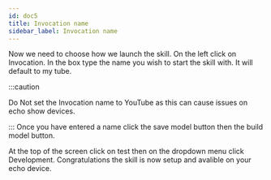 ```yaml
---
id: doc5
title: Invocation name
sidebar_label: Invocation name
---
```

 Now we need to choose how we launch the skill. On the left click on Invocation. In the box type the name you wish to start the skill with. It will default to my tube.
 
 :::caution

Do Not set the Invocation name to YouTube as this can cause issues on echo show devices.

:::
 Once you have entered a name click the save model button then the build model button.
 
 At the top of the screen click on test then on the dropdown menu click Development. Congratulations the skill is now setup and avalible on your echo device.
